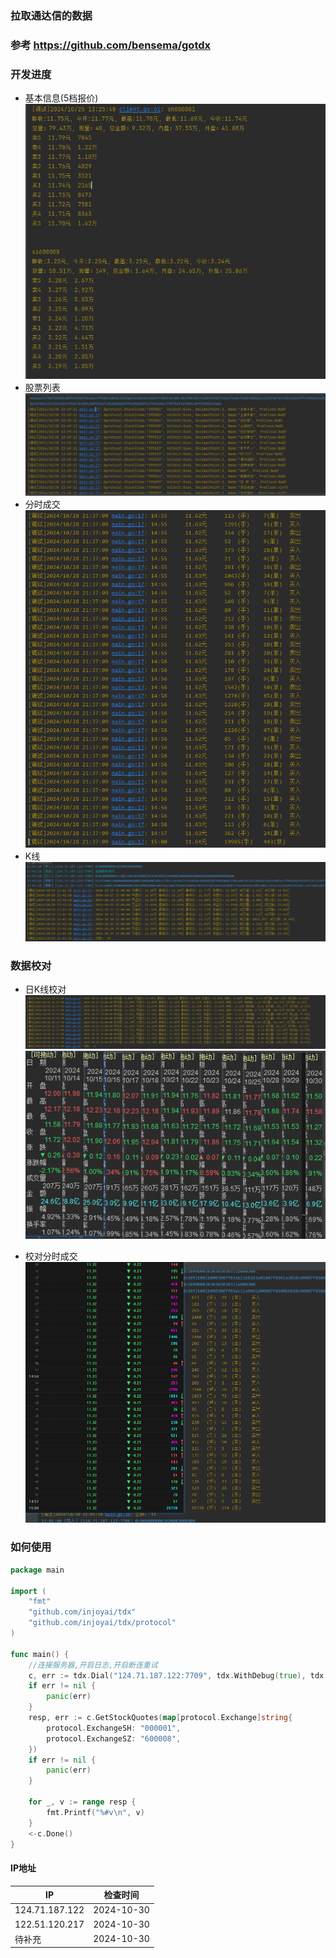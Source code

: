 ### 拉取通达信的数据

### 参考 https://github.com/bensema/gotdx

### 开发进度

* 基本信息(5档报价)
  ![](docs/plan20241025.png)
* 股票列表
  ![](docs/plan20241028-1.png)
* 分时成交
  ![](docs/plan20241028-2.png)
* K线
  ![](docs/plan20241029.png)

### 数据校对

* 日K线校对
  ![](docs/check_kline.png) ![](docs/check_kline_right.png)

* 校对分时成交
![](docs/check_trade.png)



### 如何使用

```go
package main

import (
	"fmt"
	"github.com/injoyai/tdx"
	"github.com/injoyai/tdx/protocol"
)

func main() {
	//连接服务器,开启日志,开启断连重试
	c, err := tdx.Dial("124.71.187.122:7709", tdx.WithDebug(true), tdx.WithRedial(true))
	if err != nil {
		panic(err)
	}
	resp, err := c.GetStockQuotes(map[protocol.Exchange]string{
		protocol.ExchangeSH: "000001",
		protocol.ExchangeSZ: "600008",
	})
	if err != nil {
		panic(err)
	}

	for _, v := range resp {
		fmt.Printf("%#v\n", v)
	}
	<-c.Done()
}

```

#### IP地址

| IP             | 检查时间       |
|----------------|------------|
| 124.71.187.122 | 2024-10-30 |
| 122.51.120.217 | 2024-10-30 |
| 待补充            | 2024-10-30 |



